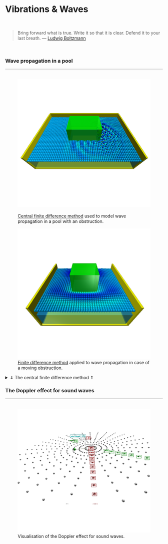 <a name="waves"></a>
# Vibrations &amp; Waves
<div class="header_line"><br/></div>

<blockquote>
Bring forward what is true. Write it so that it is clear. Defend it to your last breath. &mdash;
<a href="https://en.wikipedia.org/wiki/Ludwig_Boltzmann">Ludwig Boltzmann</a>
</blockquote><br/>

### Wave propagation in a pool
<div style="border-top: 1px solid #999999"><br/></div>

<div class="double_image">
<figure class="left_image">
  <a href="waves/pool_with_obstacle.html">
    <img alt="Swimming pool" src="./images/pool_with_obstacle.png" title="Click to animate"/>
  </a>
  <figcaption><br/>
  <a href="https://en.wikipedia.org/wiki/Central_differencing_scheme">Central finite difference method</a> 
  used to model wave propagation in a pool with an obstruction. 
  </figcaption>
</figure>
<figure class="right_image">
  <a href="waves/pool_with_moving_obstacle.html">
    <img alt="Swimming pool" src="./images/pool_with_moving_obstacle.png" title="Click to animate"/>
  </a>
  <figcaption><a href="https://en.wikipedia.org/wiki/Central_differencing_scheme">Finite difference method</a> 
  applied to wave propagation in case of a moving obstruction. 
  </figcaption>
</figure>
</div>
<p style="clear: both;"></p>

<details>
  <summary><a>&dArr; The central finite difference method &uArr;</a></summary>

<p>The two-dimensional <a href="https://en.wikipedia.org/wiki/Wave_equation">scalar wave equation</a> is given by:</p>
<p>
$$\frac{\partial^2 u}{\partial t^2} = c^2 \left(
\frac{\partial^2 u}{\partial x^2} + \frac{\partial^2 u}{\partial y^2} \right)$$
</p>
<p>where</p>
<ul>
  <li>$c$ designates the speed of the wave</li>
  <li>$u$ is a scalar field representing the displacement</li>
  <li>$x$, $y$ are the two spatial coordinates and t the time coordinate.
<p>
To solve this equation numerically, we create a grid of size $L_x \times L_y$
with with spacings $dx =\dfrac{L_x}{N_x-1}$ and $dy = \dfrac{L_y}{N_y-1}$.
There is a balance to be struck between the number of points $N_x$ and $N_y$
(the resolution) on the one hand and the computation time on the other.
</p>
<p>
Of course, the same holds for the time increment $dt$.
</p>
<p>
The magnitude of $u$ at $ (i,j) $
at time step $n$ , we have: $ f^{n}_{i,j} $ and $ x_i = i \cdot
dx $ for $ i = 0, 1, \ldots, N_x - 1 $ and $ y_j = j \cdot dy $
for $ j = 0, 1, \ldots, N_y - 1 $
</p>
<p>
This ensures, that when the future for-loop acting on $i$ or
$j$ reaches $N_x - 1$ or $N_y - 1$, notice that in the previous
$dx$ or $dy$, the denominator cancels out, leaving simply $L_x$
or $L_y$, the longest designated length, essentially reaching
the end of the wave and ensuring that it does not continue to
infinity.
</p>
<p>
Time steps: $t^n = n \cdot dt$ for $ n = 0, 1, \ldots, M$,
again, ensuring that when the for-loop reaches final time step
$M$, terms cancel out, and we are left with the total time $T$
</p>

<p>
The central difference formula is a way to estimate the slope
(derivative) of a function at a specific point by using points
on either side of that point. It gives a better approximation
than just looking ahead or behind the point, due to symmetry.
When graphing the wave, when finding the new point (next point
on the wave), it looks at the current point, and the previous
point.
</p>

<p>
In one dimension, starting simple, to find the slope of a
function at a point $x$:
</p>
<p>
Take two points: one just before $x$ ,lets call it $(x - h)$ and
one just after $x$ can call it $(x + h)$. Calculate the
difference in the function values at these points: $f(x + h)$
and $f(x - h)$. Divide this difference by the distance between
the points which is $2h$.
</p>
<p>So we get a formula looks like this:</p>
<p>$$f'(x) \approx \frac{f(x + h) - f(x - h)}{2h} $$</p>
<p>Second Derivative:</p>
<p>To estimate the curvature (second derivative) at point $x$:</p>
<p>
Use the function values at the points $(x + h)$, $x$, and $(x -
h)$. Combining these values in the following way:
</p>
<p>$$f''(x) \approx \frac{f(x + h) - 2f(x) + f(x - h)}{h^2} $$</p>
<p>
Written out in terms of the wave equation, for the second
derivative of time:
</p>
<p>
$$\frac{\partial^2 f}{\partial t^2} \approx \frac{f(x, t + h) -
2f(x, t) + f(x, t - h)}{h^2}$$
</p>
<p>
In 1D, with only $x$, the spacial second derivative of $x$ is
$$\frac{\partial^2 f}{\partial x^2} \approx \frac{f(x + h, t) -
2f(x, t) + f(x - h, t)}{h^2}$$
</p>
<p>
We want to find $f(x+h,t)$, the 'new' point. Using the 1D Wave
Equation and plugging in the values into: $$\frac{\partial^2
f}{\partial t^2} = c^2 \frac{\partial^2 f}{\partial x^2}$$
</p>
<p>
We get $$f(x+h,t) = 2f(x,t) - f(x-h,t) + c^2 \frac{h^2}{\Delta
t^2} \left(f(x,t+h) - 2f(x,t) + f(x,t-h\right))$$
</p>
<p>
To find the 'new', we need to use both the 'old' and the
'current'. Creating empty lists for all 3 terms:
</p>

</details>
<p></p>

### The Doppler effect for sound waves
<div style="border-top: 1px solid #999999"><br/></div>

<div class="double_image">
<figure class="left_image">
  <a href="waves/doppler.html">
    <img alt="Doppler effect" src="./images/doppler_effect.png" title="Click to animate"/>
  </a>
  <figcaption>Visualisation of the Doppler effect for sound waves.</figcaption>
</figure>
<figure class="right_image">
  <!-- Space reserved for future picture
  <figcaption>For the future.</figcaption>
  -->
</figure>
</div>
<p style="clear: both;"></p>